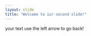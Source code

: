 ```yaml
---
lsyout: slide
title: "Welcome to iur second slide!"
---
```

your text
use the left arrow to go back!
